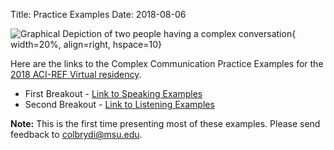 Title: Practice Examples
Date: 2018-08-06


![Graphical Depiction of two people having a complex conversation](//www.leamcleod.com/wp-content/uploads/2014/06/Communication-challenge.jpg){ width=20%, align=right, hspace=10}

Here are the links to the Complex Communication Practice Examples for the [2018 ACI-REF Virtual residency](http://www.oscer.ou.edu/acirefvirtres2018.php).

- First Breakout - [Link to Speaking Examples](speaking-examples.html)
- Second Breakout - [Link to Listening Examples](listening-examples.html)

**Note:** This is the first time presenting most of these examples. Please send feedback to [colbrydi@msu.edu](mailto:colbrydi@msu.edu).
